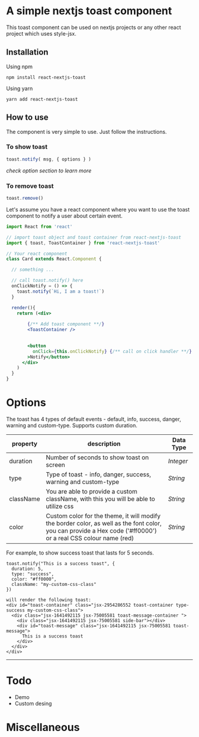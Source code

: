 # A simple nextjs toast component
This toast component can be used on nextjs projects or any other react project which uses style-jsx.

## Installation

Using npm
```
npm install react-nextjs-toast
```

Using yarn 
```
yarn add react-nextjs-toast
```

## How to use

The component is very simple to use. Just follow the instructions.

### To show toast 
```jsx
toast.notify( msg, { options } )
```

*check option section to learn more* 
### To remove toast
```jsx
toast.remove()
```
Let's assume you have a react component where you want to use the toast component to notify a user about certain event.

```jsx
import React from 'react'

// import toast object and toast container from react-nextjs-toast
import { toast, ToastContainer } from 'react-nextjs-toast'

// Your react component
class Card extends React.Component {

  // something ...

  // call toast.notify() here
  onClickNotify = () => {
    toast.notify(`Hi, I am a toast!`)
  }

  render(){
    return (<div>
    
        {/** Add toast component **/}
        <ToastContainer />

        
        <button
          onClick={this.onClickNotify} {/** call on click handler **/}
        >Notify</button>
      </div>
    )
  }
}
```


# Options

The toast has 4 types of default events - default, info, success, danger, warning and custom-type. 
Supports custom duration.


| property | description | Data Type |
|----------|-------------|-------|
| duration  | Number of seconds to show toast on screen | *Integer* |
| type      | Type of toast - info, danger, success, warning and custom-type | *String*|
| className | You are able to provide a custom className, with this you will be able to utilize css | *String*|
| color     | Custom color for the theme, it will modify the border color, as well as the font color, you can provide a Hex code ('#ff0000') or a real CSS colour name (red)  | *String*|



For example, to show success toast that lasts for 5 seconds.
```
toast.notify("This is a success toast", {
  duration: 5,
  type: "success",
  color: "#ff0000",
  className: "my-custom-css-class"
})
```

```
will render the following toast:
<div id="toast-container" class="jsx-2954286552 toast-container type-success my-custom-css-class">
  <div class="jsx-1641492115 jsx-75005581 toast-message-container ">
    <div class="jsx-1641492115 jsx-75005581 side-bar"></div>
    <div id="toast-message" class="jsx-1641492115 jsx-75005581 toast-message">
      This is a success toast
    </div>
  </div>
</div>
```
----

# Todo
* Demo
* Custom desing

# Miscellaneous

